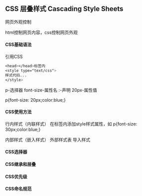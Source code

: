 ## CSS 层叠样式 Cascading Style Sheets

网页外观控制

html控制网页内容，css控制网页外观

#### CSS基础语法

引用CSS

``` css
<head></head>标签内
<style type="text/css">
样式代码...
</style>
```


p-选择器 font-size-属性名 :-声明 20px-属性值

p{font-size: 20px;color:blue;}

#### CSS使用方法

行内样式（内联样式）
在<head>标签内添加style样式属性，如 p{font-size: 30px;color:blue;}


内部样式（嵌入样式）
外部样式表
导入样式

#### CSS选择器

#### CSS继承和层叠

#### CSS优先级

#### CSS命名规范